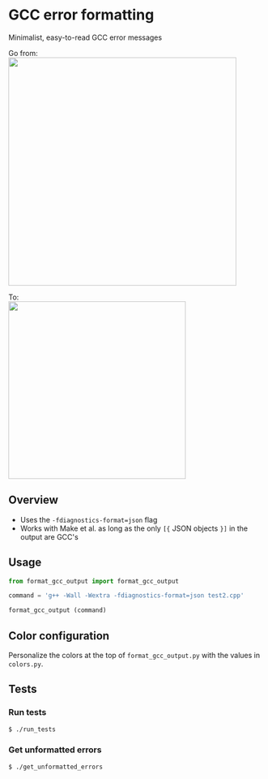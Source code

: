 
# GCC error formatting

Minimalist, easy-to-read GCC error messages<br>

Go from:<br>
<img src='standard_output.png' height='450px'>

To:<br>
<img src='formatted_output.png' height='350px'>


## Overview

- Uses the `-fdiagnostics-format=json` flag
- Works with Make et al. as long as the only `[{` JSON objects `}]` in the output are GCC's


## Usage

```python
from format_gcc_output import format_gcc_output

command = 'g++ -Wall -Wextra -fdiagnostics-format=json test2.cpp'

format_gcc_output (command)
```


## Color configuration

Personalize the colors at the top of `format_gcc_output.py` with the values in `colors.py`.<br>


## Tests

### Run tests
```bash
$ ./run_tests
```


### Get unformatted errors
```bash
$ ./get_unformatted_errors
```
